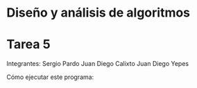 # Diseño y análisis de algoritmos
# Tarea 5 

Integrantes:
Sergio Pardo
Juan Diego Calixto
Juan Diego Yepes


Cómo ejecutar este programa:


